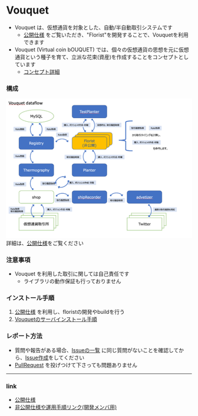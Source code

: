 Vouquet
===

* Vouquet は、仮想通貨を対象とした、自動/半自動取引システムです
	* [公開仕様](./public/README.md) をご覧いただき、"Florist"を開発することで、Vouquetを利用できます
* Vouquet (Virtual coin bOUQUET) では、個々の仮想通貨の思想を元に仮想通貨という種子を育て、立派な花束(資産)を作成することをコンセプトとしています
	* [コンセプト詳細](./public/concept.md)

### 構成
![Dataflow](./public/media/Vouquet_Dataflow.png)
詳細は、[公開仕様](./public/README.md)をご覧ください

### 注意事項

* Vouquet を利用した取引に関しては自己責任です
	* ライブラリの動作保証も行っておりません

### インストール手順
1. [公開仕様](./public/README.md#florist-開発リリース-方法) を利用し、floristの開発やbuildを行う
2. [Vouquetのサーバインストール手順](./ope/install.md)

### レポート方法

* 質問や報告がある場合、[Issueの一覧](https://github.com/vouquet/vouquet/issues) に同じ質問がないことを確認してから、[Issue作成](https://github.com/vouquet/vouquet/issues/new)をしてください
* [PullRequest](https://github.com/vouquet/vouquet/pulls) を投げつけて下さっても問題ありません

---
### link

* [公開仕様](./public/README.md)
* [非公開仕様や運用手順リンク(開発メンバ用)](https://github.com/vouquet/private_docs)
